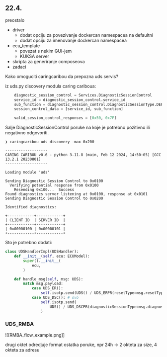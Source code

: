 ## 22.4.

preostalo
- driver
	- dodat opciju za povezivanje dockercan namespacea na defaultni
	- dodat opciju za imenovanje dockercan namespacea
- ecu_template
	- povezat s nekim GUI-jem
	- KUKSA server
- skripta za generiranje composeova
- zadaci

Kako omoguciti caringcaribou da prepozna uds servis?

iz uds.py discovery modula caring cariboua:

```python
    diagnostic_session_control = Services.DiagnosticSessionControl
    service_id = diagnostic_session_control.service_id
    sub_function = diagnostic_session_control.DiagnosticSessionType.DEFAULT_SESSION
    session_control_data = [service_id, sub_function]

	valid_session_control_responses = [0x50, 0x7F]
```

Salje DiagnosticSessionControl poruke na koje je potrebno pozitivno ili negativno odgovoriti.



```
❯ caringcaribou uds discovery -max 0x200

-------------------
CARING CARIBOU v0.6 - python 3.11.8 (main, Feb 12 2024, 14:50:05) [GCC 13.2.1 20230801]
-------------------

Loading module 'uds'

Sending Diagnostic Session Control to 0x0100
  Verifying potential response from 0x0100
    Resending 0x100...  Success
Found diagnostics server listening at 0x0100, response at 0x0101
Sending Diagnostic Session Control to 0x0200

Identified diagnostics:

+------------+------------+
| CLIENT ID  | SERVER ID  |
+------------+------------+
| 0x00000100 | 0x00000101 |
+------------+------------+

```

Sto je potrebno dodati:
```python
class UDSHandlerImpl(UDSHandler):
    def __init__(self, ecu: ECUModel):
        super().__init__(
            ecu,
        )

    def handle_msg(self, msg: UDS):
        match msg.payload:
            case UDS_ER():
                self.isotp.send(UDS() / UDS_ERPR(resetType=msg.resetType))
            case UDS_DSC(): # ovo
                self.isotp.send(
                    UDS() / UDS_DSCPR(diagnosticSessionType=msg.diagnosticSessionType)
                )
```

### UDS_RMBA

![[RMBA_flow_example.png]]

drugi oktet odredjuje format ostatka poruke, npr 24h -> 2 okteta za size, 4 okteta za adresu